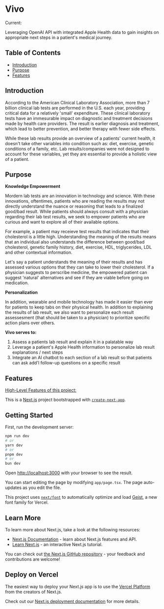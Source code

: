 # Vivo

Current: 

Leveraging OpenAI API with integrated Apple Health data to gain insights on appropriate next steps in a patient's medical journey.

## Table of Contents

- [Introduction](#introduction)
- [Purpose](#purpose)
- [Features](#features)

## Introduction

According to the American Clinical Laboratory Association, more than 7 billion clinical lab tests are performed in the U.S. each year, providing critical data for a relatively 'small' expenditure. These clinical laboratory tests have an immesurable impact on diagnostic and treatment decisions made by health care providers. The result is earlier diagnosis and treatment, which lead to better prevention, and better therapy with fewer side effects. 

While these lab results provide an overview of a patients' current health, it doesn't take other variables into condition such as: diet, exercise, genetic conditions of a family, etc. Lab results/companies were not designed to account for these variables, yet they are essential to provide a holistic view of a patient.  


## Purpose

**Knowledge Empowerment**

Mordern lab tests are an innovation in technology and science. With these innovations, oftentimes, patients who are reading the results may not directly understand the nuance or reasoning that leads to a finalized good/bad result. While patients should always consult with a physician regarding their lab test results, we seek to empower patients who are curious and want to explore all of their available options.

For example, a patient may receieve test results that indicates that their cholesterol is a little high. Understanding the meaning of the results means that an individual also understands the difference between good/bad cholesterol, genetic family history, diet, exercise, HDL, triglycerides, LDL and other contextual information. 

Let's say a patient understands the meaning of their results and has assessed various options that they can take to lower their cholesterol. If a physician suggests to perscribe medicine, the empowered patient can suggest 'natural' alternatives and see if they are viable before going on medication.  

**Personalization**

In addition, wearable and mobile technology has made it easier than ever for patients to keep tabs on their physical health. In addition to explaining the results of lab result, we also want to personalize each result assessesment (that should be taken to a physician) to prioritize specific action plans over others. 

**Vivo serves to:**

1. Assess a patients lab result and explain it in a palatable way
2. Leverage a patient's Apple Health information to personalize lab result explanations / next steps
3. Integrate an AI chatbot to each section of a lab result so that patients can ask add'l follow-up questions on a specific result

## Features

<ins> High-Level Features of this project: </ins>

This is a [Next.js](https://nextjs.org) project bootstrapped with [`create-next-app`](https://nextjs.org/docs/app/api-reference/cli/create-next-app).

## Getting Started

First, run the development server:

```bash
npm run dev
# or
yarn dev
# or
pnpm dev
# or
bun dev
```

Open [http://localhost:3000](http://localhost:3000) with your browser to see the result.

You can start editing the page by modifying `app/page.tsx`. The page auto-updates as you edit the file.

This project uses [`next/font`](https://nextjs.org/docs/app/building-your-application/optimizing/fonts) to automatically optimize and load [Geist](https://vercel.com/font), a new font family for Vercel.

## Learn More

To learn more about Next.js, take a look at the following resources:

- [Next.js Documentation](https://nextjs.org/docs) - learn about Next.js features and API.
- [Learn Next.js](https://nextjs.org/learn) - an interactive Next.js tutorial.

You can check out [the Next.js GitHub repository](https://github.com/vercel/next.js) - your feedback and contributions are welcome!

## Deploy on Vercel

The easiest way to deploy your Next.js app is to use the [Vercel Platform](https://vercel.com/new?utm_medium=default-template&filter=next.js&utm_source=create-next-app&utm_campaign=create-next-app-readme) from the creators of Next.js.

Check out our [Next.js deployment documentation](https://nextjs.org/docs/app/building-your-application/deploying) for more details.
